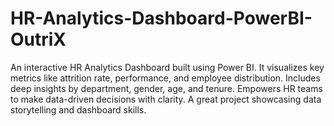 # HR-Analytics-Dashboard-PowerBI-OutriX
An interactive HR Analytics Dashboard built using Power BI. It visualizes key metrics like attrition rate, performance, and employee distribution. Includes deep insights by department, gender, age, and tenure. Empowers HR teams to make data-driven decisions with clarity. A great project showcasing data storytelling and dashboard skills.
